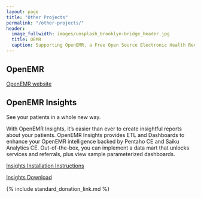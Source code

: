 ```yaml
---
layout: page
title: "Other Projects"
permalink: "/other-projects/"
header:
  image_fullwidth: images/unsplash_brooklyn-bridge_header.jpg
  title: OEMR
  caption: Supporting OpenEMR, a Free Open Source Electronic Health Record
---
```


## OpenEMR
[OpenEMR website](http://www.open-emr.org)

## OpenEMR Insights
See your patients in a whole new way.

With OpenEMR Insights, it’s easier than ever to create insightful reports about your patients. OpenEMR Insights provides ETL and Dashboards to enhance your OpenEMR intelligence backed by Pentaho CE and Saiku Analytics CE. Out-of-the-box, you can implement a data mart that unlocks services and referrals, plus view sample parameterized dashboards.

[Insights Installation Instructions](/files/OpenEMRInsightsInstructions.pdf)

[Insights Download](https://github.com/oemr501c3/openemr-insights)

{% include standard_donation_link.md %}


